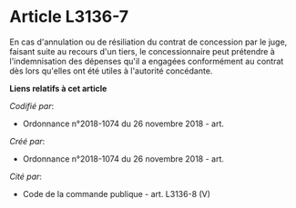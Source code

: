 # Article L3136-7

En cas d'annulation ou de résiliation du contrat de concession par le juge, faisant suite au recours d'un tiers, le
concessionnaire peut prétendre à l'indemnisation des dépenses qu'il a engagées conformément au contrat dès lors qu'elles ont
été utiles à l'autorité concédante.

**Liens relatifs à cet article**

_Codifié par_:

  - Ordonnance n°2018-1074 du 26 novembre 2018 - art.

_Créé par_:

  - Ordonnance n°2018-1074 du 26 novembre 2018 - art.

_Cité par_:

  - Code de la commande publique - art. L3136-8 (V)
